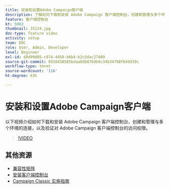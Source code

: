 ```yaml
---
title: 安装和设置Adobe Campaign客户端
description: 了解如何下载和安装 Adobe Campaign 客户端控制台，创建和管理与多个环境的连接，以及验证对 Adobe Campaign 客户端控制台的访问权限。
feature: 客户端控制台
kt: 5003
thumbnail: 35124.jpg
doc-type: feature video
activity: setup
team: DOC
role: User, Admin, Developer
level: Beginner
exl-id: d8d99d05-c974-4450-b6b4-b2c5dac27409
source-git-commit: 8910430585bdaa0db076db9c34b34798f649d39c
workflow-type: tm+mt
source-wordcount: '116'
ht-degree: 63%

---
```


# 安装和设置Adobe Campaign客户端

以下视频介绍如何下载和安装 Adobe Campaign 客户端控制台，创建和管理与多个环境的连接，以及验证对 Adobe Campaign 客户端控制台的访问权限。

>[!VIDEO](https://video.tv.adobe.com/v/35124?quality=12)

## 其他资源

* [兼容性矩阵](https://experienceleague.adobe.com/docs/campaign-classic/using/release-notes/compatibility-matrix.html?lang=en#compatibility-matrix)
* [安装客户端控制台](https://experienceleague.adobe.com/docs/campaign-classic/using/installing-campaign-classic/connect-to-campaign/installing-the-client-console.html?lang=en)
* [Campaign Classic 实施指南](https://experienceleague.adobe.com/docs/campaign-classic/using/campaign-classic-home.html)
